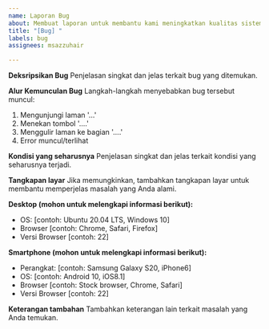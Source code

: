 ```yaml
---
name: Laporan Bug
about: Membuat laporan untuk membantu kami meningkatkan kualitas sistem
title: "[Bug] "
labels: bug
assignees: msazzuhair

---
```


**Deksripsikan Bug**
Penjelasan singkat dan jelas terkait bug yang ditemukan.

**Alur Kemunculan Bug**
Langkah-langkah menyebabkan bug tersebut muncul:
1. Mengunjungi laman '...'
2. Menekan tombol '....'
3. Menggulir laman ke bagian '....'
4. Error muncul/terlihat

**Kondisi yang seharusnya**
Penjelasan singkat dan jelas terkait kondisi yang seharusnya terjadi.

**Tangkapan layar**
Jika memungkinkan, tambahkan tangkapan layar untuk membantu memperjelas masalah yang Anda alami.

**Desktop (mohon untuk melengkapi informasi berikut):**
 - OS: [contoh: Ubuntu 20.04 LTS, Windows 10]
 - Browser [contoh: Chrome, Safari, Firefox]
 - Versi Browser [contoh: 22]

**Smartphone (mohon untuk melengkapi informasi berikut):**
 - Perangkat: [contoh: Samsung Galaxy S20, iPhone6]
 - OS: [contoh: Android 10, iOS8.1]
 - Browser [contoh: Stock browser, Chrome, Safari]
 - Versi Browser [contoh: 22]

**Keterangan tambahan**
Tambahkan keterangan lain terkait masalah yang Anda temukan.
